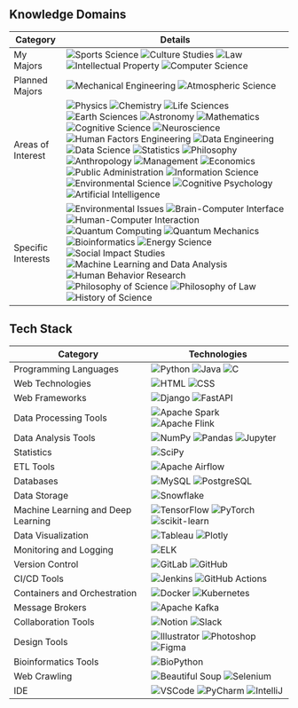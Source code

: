 ## Knowledge Domains

| **Category** | **Details** |
|--------------|-------------|
| My Majors | ![Sports Science](https://img.shields.io/badge/Sports%20Science-A8E1DB?style=flat-square) ![Culture Studies](https://img.shields.io/badge/Culture%20Studies-A8E1DB?style=flat-square) ![Law](https://img.shields.io/badge/Law-A8E1DB?style=flat-square) ![Intellectual Property](https://img.shields.io/badge/Intellectual%20Property-A8E1DB?style=flat-square) ![Computer Science](https://img.shields.io/badge/Computer%20Science-A8E1DB?style=flat-square) |
| Planned Majors | ![Mechanical Engineering](https://img.shields.io/badge/Mechanical%20Engineering-130613?style=flat-square) ![Atmospheric Science](https://img.shields.io/badge/Atmospheric%20Science-130613?style=flat-square) |
| Areas of Interest | ![Physics](https://img.shields.io/badge/Physics-FFFFFF?style=flat-square&color=FFFFFF) ![Chemistry](https://img.shields.io/badge/Chemistry-FFFFFF?style=flat-square&color=FFFFFF) ![Life Sciences](https://img.shields.io/badge/Life%20Sciences-FFFFFF?style=flat-square&color=FFFFFF) ![Earth Sciences](https://img.shields.io/badge/Earth%20Sciences-FFFFFF?style=flat-square&color=FFFFFF) ![Astronomy](https://img.shields.io/badge/Astronomy-FFFFFF?style=flat-square&color=FFFFFF) ![Mathematics](https://img.shields.io/badge/Mathematics-FFFFFF?style=flat-square&color=FFFFFF) ![Cognitive Science](https://img.shields.io/badge/Cognitive%20Science-FFFFFF?style=flat-square&color=FFFFFF) ![Neuroscience](https://img.shields.io/badge/Neuroscience-FFFFFF?style=flat-square&color=FFFFFF) ![Human Factors Engineering](https://img.shields.io/badge/Human%20Factors%20Engineering-FFFFFF?style=flat-square&color=FFFFFF) ![Data Engineering](https://img.shields.io/badge/Data%20Engineering-FFFFFF?style=flat-square&color=FFFFFF) ![Data Science](https://img.shields.io/badge/Data%20Science-FFFFFF?style=flat-square&color=FFFFFF) ![Statistics](https://img.shields.io/badge/Statistics-FFFFFF?style=flat-square&color=FFFFFF) ![Philosophy](https://img.shields.io/badge/Philosophy-FFFFFF?style=flat-square&color=FFFFFF) ![Anthropology](https://img.shields.io/badge/Anthropology-FFFFFF?style=flat-square&color=FFFFFF) ![Management](https://img.shields.io/badge/Management-FFFFFF?style=flat-square&color=FFFFFF) ![Economics](https://img.shields.io/badge/Economics-FFFFFF?style=flat-square&color=FFFFFF) ![Public Administration](https://img.shields.io/badge/Public%20Administration-FFFFFF?style=flat-square&color=FFFFFF) ![Information Science](https://img.shields.io/badge/Information%20Science-FFFFFF?style=flat-square&color=FFFFFF) ![Environmental Science](https://img.shields.io/badge/Environmental%20Science-FFFFFF?style=flat-square&color=FFFFFF) ![Cognitive Psychology](https://img.shields.io/badge/Cognitive%20Psychology-FFFFFF?style=flat-square&color=FFFFFF) ![Artificial Intelligence](https://img.shields.io/badge/Artificial%20Intelligence-FFFFFF?style=flat-square&color=FFFFFF) |
| Specific Interests | ![Environmental Issues](https://img.shields.io/badge/Environmental%20Issues-FFFFFF?style=flat-square&color=FFFFFF) ![Brain-Computer Interface](https://img.shields.io/badge/Brain--Computer%20Interface-FFFFFF?style=flat-square&color=FFFFFF) ![Human-Computer Interaction](https://img.shields.io/badge/Human--Computer%20Interaction-FFFFFF?style=flat-square&color=FFFFFF) ![Quantum Computing](https://img.shields.io/badge/Quantum%20Computing-FFFFFF?style=flat-square&color=FFFFFF) ![Quantum Mechanics](https://img.shields.io/badge/Quantum%20Mechanics-FFFFFF?style=flat-square&color=FFFFFF) ![Bioinformatics](https://img.shields.io/badge/Bioinformatics-FFFFFF?style=flat-square&color=FFFFFF) ![Energy Science](https://img.shields.io/badge/Energy%20Science-FFFFFF?style=flat-square&color=FFFFFF) ![Social Impact Studies](https://img.shields.io/badge/Social%20Impact%20Studies-FFFFFF?style=flat-square&color=FFFFFF) ![Machine Learning and Data Analysis](https://img.shields.io/badge/Machine%20Learning%20and%20Data%20Analysis-FFFFFF?style=flat-square&color=FFFFFF) ![Human Behavior Research](https://img.shields.io/badge/Human%20Behavior%20Research-FFFFFF?style=flat-square&color=FFFFFF) ![Philosophy of Science](https://img.shields.io/badge/Philosophy%20of%20Science-FFFFFF?style=flat-square&color=FFFFFF) ![Philosophy of Law](https://img.shields.io/badge/Philosophy%20of%20Law-FFFFFF?style=flat-square&color=FFFFFF) ![History of Science](https://img.shields.io/badge/History%20of%20Science-FFFFFF?style=flat-square&color=FFFFFF) |

## Tech Stack

| **Category** | **Technologies** |
|--------------|-------------------|
| Programming Languages | ![Python](https://img.shields.io/badge/Python-A8E1DB?style=flat-square&logo=Python&logoColor=white) ![Java](https://img.shields.io/badge/Java-130613?style=flat-square&logo=Java&logoColor=white) ![C](https://img.shields.io/badge/C-130613?style=flat-square&logo=C&logoColor=white) |
| Web Technologies | ![HTML](https://img.shields.io/badge/HTML-FFFFFF?style=flat-square&logo=HTML5&logoColor=black) ![CSS](https://img.shields.io/badge/CSS-FFFFFF?style=flat-square&logo=CSS3&logoColor=black) |
| Web Frameworks | ![Django](https://img.shields.io/badge/Django-A8E1DB?style=flat-square&logo=Django&logoColor=white) ![FastAPI](https://img.shields.io/badge/FastAPI-130613?style=flat-square&logo=FastAPI&logoColor=white) |
| Data Processing Tools | ![Apache Spark](https://img.shields.io/badge/Apache%20Spark-A8E1DB?style=flat-square&logo=Apache-Spark&logoColor=white) ![Apache Flink](https://img.shields.io/badge/Apache%20Flink-130613?style=flat-square&logo=Apache-Flink&logoColor=white) |
| Data Analysis Tools | ![NumPy](https://img.shields.io/badge/NumPy-A8E1DB?style=flat-square&logo=NumPy&logoColor=white) ![Pandas](https://img.shields.io/badge/Pandas-130613?style=flat-square&logo=Pandas&logoColor=white) ![Jupyter](https://img.shields.io/badge/Jupyter-A8E1DB?style=flat-square&logo=Jupyter&logoColor=white) |
| Statistics | ![SciPy](https://img.shields.io/badge/SciPy-130613?style=flat-square&logo=SciPy&logoColor=white) |
| ETL Tools | ![Apache Airflow](https://img.shields.io/badge/Apache%20Airflow-130613?style=flat-square&logo=Apache-Airflow&logoColor=white) |
| Databases | ![MySQL](https://img.shields.io/badge/MySQL-A8E1DB?style=flat-square&logo=MySQL&logoColor=white) ![PostgreSQL](https://img.shields.io/badge/PostgreSQL-A8E1DB?style=flat-square&logo=PostgreSQL&logoColor=white) |
| Data Storage | ![Snowflake](https://img.shields.io/badge/Snowflake-130613?style=flat-square&logo=Snowflake&logoColor=white) |
| Machine Learning and Deep Learning | ![TensorFlow](https://img.shields.io/badge/TensorFlow-130613?style=flat-square&logo=TensorFlow&logoColor=white) ![PyTorch](https://img.shields.io/badge/PyTorch-130613?style=flat-square&logo=PyTorch&logoColor=white) ![scikit-learn](https://img.shields.io/badge/scikit--learn-130613?style=flat-square&logo=scikit-learn&logoColor=white) |
| Data Visualization | ![Tableau](https://img.shields.io/badge/Tableau-A8E1DB?style=flat-square&logo=Tableau&logoColor=white) ![Plotly](https://img.shields.io/badge/Plotly-A8E1DB?style=flat-square&logo=Plotly&logoColor=white) |
| Monitoring and Logging | ![ELK](https://img.shields.io/badge/ELK-A8E1DB?style=flat-square&logo=Elastic-Stack&logoColor=white) |
| Version Control | ![GitLab](https://img.shields.io/badge/GitLab-130613?style=flat-square&logo=GitLab&logoColor=white) ![GitHub](https://img.shields.io/badge/GitHub-A8E1DB?style=flat-square&logo=GitHub&logoColor=white) |
| CI/CD Tools | ![Jenkins](https://img.shields.io/badge/Jenkins-130613?style=flat-square&logo=Jenkins&logoColor=white) ![GitHub Actions](https://img.shields.io/badge/GitHub%20Actions-130613?style=flat-square&logo=GitHub-Actions&logoColor=white) |
| Containers and Orchestration | ![Docker](https://img.shields.io/badge/Docker-A8E1DB?style=flat-square&logo=Docker&logoColor=white) ![Kubernetes](https://img.shields.io/badge/Kubernetes-A8E1DB?style=flat-square&logo=Kubernetes&logoColor=white) |
| Message Brokers | ![Apache Kafka](https://img.shields.io/badge/Apache%20Kafka-A8E1DB?style=flat-square&logo=Apache-Kafka&logoColor=white) |
| Collaboration Tools | ![Notion](https://img.shields.io/badge/Notion-FFFFFF?style=flat-square&logo=Notion&logoColor=black) ![Slack](https://img.shields.io/badge/Slack-FFFFFF?style=flat-square&logo=Slack&logoColor=black) |
| Design Tools | ![Illustrator](https://img.shields.io/badge/Illustrator-FFFFFF?style=flat-square&logo=Adobe-Illustrator&logoColor=black) ![Photoshop](https://img.shields.io/badge/Photoshop-FFFFFF?style=flat-square&logo=Adobe-Photoshop&logoColor=black) ![Figma](https://img.shields.io/badge/Figma-FFFFFF?style=flat-square&logo=Figma&logoColor=black) |
| Bioinformatics Tools | ![BioPython](https://img.shields.io/badge/BioPython-A8E1DB?style=flat-square&logo=Biopython&logoColor=white) |
| Web Crawling | ![Beautiful Soup](https://img.shields.io/badge/Beautiful%20Soup-A8E1DB?style=flat-square) ![Selenium](https://img.shields.io/badge/Selenium-A8E1DB?style=flat-square&logo=Selenium&logoColor=white) |
| IDE | ![VSCode](https://img.shields.io/badge/VSCode-FFFFFF?style=flat-square&logo=Visual-Studio-Code&logoColor=black) ![PyCharm](https://img.shields.io/badge/PyCharm-FFFFFF?style=flat-square&logo=PyCharm&logoColor=black) ![IntelliJ](https://img.shields.io/badge/IntelliJ-FFFFFF?style=flat-square&logo=IntelliJ-IDEA&logoColor=black) |